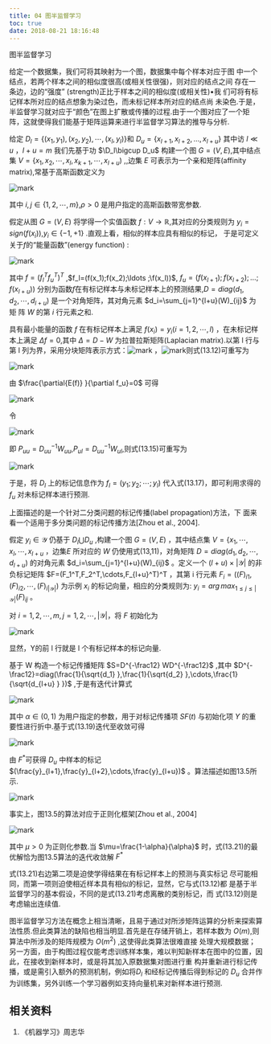 ```yaml
---
title: 04 图半监督学习
toc: true
date: 2018-08-21 18:16:48
---
```



图半监督学习

给定一个数据集，我们可将其映射为一个图，数据集中每个样本对应于图 中一个结点，若两个样本之间的相似度很高(或相关性很强)，则对应的结点之间 存在一条边，边的“强度” (strength)正比于样本之间的相似度(或相关性)•我 们可将有标记样本所对应的结点想象为染过色，而未标记样本所对应的结点尚 未染色.于是，半监督学习就对应于“颜色”在图上扩散或传播的过程.由于一个图对应了一个矩阵，这就使得我们能基于矩阵运算来进行半监督学习算法的推导与分析.

给定 $D_l=\{(x_1,y_1),(x_2,y_2),\cdots ,(x_l,y_l)\}$和 $D_u=\{x_{l+1},x_{l+2},\ldots ,x_{l+u}\}$ 其中访 $l\ll u$ ，$l+u=m$ 我们先基于功 $\D_l\bigcup D_u$ 构建一个图 $G = (V,E)$,其中结点集 $V=\{x_1,x_2,\cdots,x_l,x_{k+1},\cdots ,x_{l+u})$ ,,边集 $E$ 可表示为一个亲和矩阵(affinity matrix),常基于高斯函数定义为

![mark](http://pacdb2bfr.bkt.clouddn.com/blog/image/180701/FFDLKf8eI9.png?imageslim)


其中 $i,j\in\{1,2,\cdots,m\}$,$\rho>0$ 是用户指定的高斯函数带宽参数.

假定从图 $G = (V,E)$ 将学得一个实值函数 $f:V\rightarrow \mathbb{R}$,其对应的分类规则为 $y_i=sign(f(x_i))$,$y_i\in\{-1,+1\}$ .直观上看，相似的样本应具有相似的标记， 于是可定义关于$f$的“能量函数”(energy function) :

![mark](http://pacdb2bfr.bkt.clouddn.com/blog/image/180701/JBk85HJFJK.png?imageslim)



其中 $f=(f_l^Tf_u^T)^T$ ,$f_l=(f(x_1);f(x_2);\ldots ;\f(x_l))$, $f_u=(f(x_{l+1});f(x_{l+2});\ldots;f(x_{l+u}))$ 分别为函数$f$在有标记样本与未标记样本上的预测结果,$D=diag(d_1,d_2,\cdots,d_{l+u})$ 是一个对角矩阵，其对角元素 $d_i=\sum_{j=1}^{l+u}(W)_{ij}$ 为矩 阵 $W$ 的第 $i$ 行元素之和.

具有最小能量的函数 $f$ 在有标记样本上满足 $f(x_i)=y_i(i=1,2,\cdots,l)$ ，在未标记样本上满足 $\Delta f=0$,其中 $\Delta=D-W$ 为拉普拉斯矩阵(Laplacian matrix).以第 l 行与第 l 列为界，采用分块矩阵表示方式：![mark](http://pacdb2bfr.bkt.clouddn.com/blog/image/180701/8jfmA3LkJ3.png?imageslim) ，![mark](http://pacdb2bfr.bkt.clouddn.com/blog/image/180701/eKG5cDAE6f.png?imageslim)则式(13.12)可重写为

![mark](http://pacdb2bfr.bkt.clouddn.com/blog/image/180701/HDf51EBL0D.png?imageslim)


由 $\frac{\partial{E(f)} }{\partial f_u}=0$ 可得

![mark](http://pacdb2bfr.bkt.clouddn.com/blog/image/180701/69DaGaeLIE.png?imageslim)

令

![mark](http://pacdb2bfr.bkt.clouddn.com/blog/image/180701/e324GfgafB.png?imageslim)


即 $P_{uu}=D_{uu}^{-1}W_{uu}$,$P_{ul}=D_{uu}^{-1}W_{ul}$,则式(13.15)可重写为

![mark](http://pacdb2bfr.bkt.clouddn.com/blog/image/180701/Lbh2IKhDII.png?imageslim)


于是，将 $D_l$ 上的标记信息作为 $f_l=(y_1;y_2;\cdots;y_l)$ 代入式(13.17)，即可利用求得的 $f_u$ 对未标记样本进行预测.

上面描述的是一个针对二分类问题的标记传播(label propagation)方法，下 面来看一个适用于多分类问题的标记传播方法[Zhou et al., 2004].

假定 $y_i\in\mathcal{Y}$ 仍基于 $D_l\bigcup D_u$ ,构建一个图 $G=(V,E)$ ，其中结点集 $V=\{x_1,\cdots,x_l,\cdots,x_{l+u}$ ，边集$E$ 所对应的 $W$ 仍使用式(13,11)，对角矩阵 $D = diag(d_1,d_2,\cdots,d_{l+u})$ 的对角元素 $d_i=\sum_{j=1}^{l+u}(W)_{ij}$ 。定义一个 $(l+u)\times |\mathcal{Y}|$ 的非负标记矩阵 $F=(F_1^T,F_2^T,\cdots,F_{l+u}^T)^T ，其第 i 行元素 $F_i=((F)_{i1},(F)_{i2},\cdots ,(F)_{i|\mathcal{Y}|})$ 为示例 $x_i$ 的标记向量，相应的分类规则为: $y_i=arg\,max_{1\leq j\leq |\mathcal{Y}|}(F)_{ij}$ 。




对 $i=1,2,\cdots ,m,j=1,2,\cdots,|\mathcal{Y}|$，将 $F$ 初始化为

![mark](http://pacdb2bfr.bkt.clouddn.com/blog/image/180701/lceFd3kLec.png?imageslim)


显然，Y的前 l 行就是 l 个有标记样本的标记向量.

基于 W 构造一个标记传播矩阵 $S=D^{-\frac12} WD^{-\frac12}$ ,其中 $D^{-\frac12}=diag(\frac{1}{\sqrt{d_1} },\frac{1}{\sqrt{d_2} },\cdots,\frac{1}{\sqrt{d_{l+u} } })$ ,于是有迭代计算式

![mark](http://pacdb2bfr.bkt.clouddn.com/blog/image/180701/A6Ahkd0bmi.png?imageslim)

其中 $\alpha\in(0,1)$ 为用户指定的参数，用于对标记传播项 $SF(t)$ 与初始化项 $Y$ 的重要性进行折中.基于式(13.19)迭代至收敛可得

![mark](http://pacdb2bfr.bkt.clouddn.com/blog/image/180701/E5gi1h9GBl.png?imageslim)


由 $F^*$可获得 $D_u$ 中样本的标记 $(\frac{y}_{l+1},\frac{y}_{l+2},\cdots,\frac{y}_{l+u})$ 。算法描述如图13.5所示.

![mark](http://pacdb2bfr.bkt.clouddn.com/blog/image/180701/5hGhkeb6a0.png?imageslim)

事实上，图13.5的算法对应于正则化框架[Zhou et al., 2004]

![mark](http://pacdb2bfr.bkt.clouddn.com/blog/image/180701/C4kEImAe9b.png?imageslim)



其中 $\mu>0$ 为正则化参数.当 $\mu=\frac{1-\alpha}{\alpha}$ 时，式(13.21)的最优解恰为图13.5算法的迭代收敛解 $F^*$

式(13.21)右边第二项是迫使学得结果在有标记样本上的预测与真实标记 尽可能相同，而第一项则迫使相近样本具有相似的标记，显然，它与式(13.12)都 是基于半监督学习的基本假设，不同的是式(13.21)考虑离散的类别标记，而 式(13.12)则是考虑输出连续值.

图半监督学习方法在概念上相当清晰，且易于通过对所涉矩阵运算的分析来探索算法性质.但此类算法的缺陷也相当明显.首先是在存储开销上，若样本数为 $O(m)$,则算法中所涉及的矩阵规模为 $O(m^2)$ ,这使得此类算法很难直接 处理大规模数据；另一方面，由于构图过程仅能考虑训练样本集，难以判知新样本在图中的位置，因此，在接收到新样本时，或是将其加入原数据集对图进行重 构并重新进行标记传播，或是需引入额外的预测机制，例如将$D_l$ 和经标记传播后得到标记的 $D_u$ 合并作为训练集，另外训练一个学习器例如支持向量机来对新样本进行预测.



## 相关资料
1. 《机器学习》周志华

